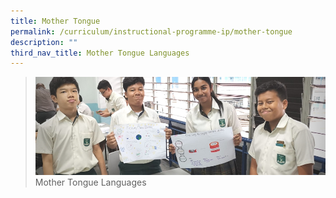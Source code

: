 ```yaml
---
title: Mother Tongue
permalink: /curriculum/instructional-programme-ip/mother-tongue
description: ""
third_nav_title: Mother Tongue Languages
---
```

>![](/images/Curriculum/Curriculum.jpg)
>Mother Tongue Languages